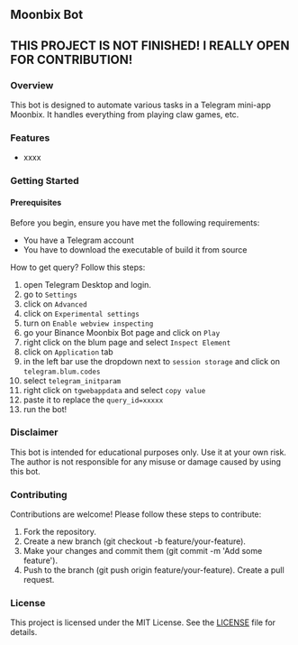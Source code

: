 
## Moonbix Bot
THIS PROJECT IS NOT FINISHED! I REALLY OPEN FOR CONTRIBUTION!
---

### Overview
This bot is designed to automate various tasks in a Telegram mini-app Moonbix. It handles everything from playing claw games, etc.

### Features
 - xxxx

### Getting Started
#### Prerequisites
Before you begin, ensure you have met the following 
requirements:
- You have a Telegram account
- You have to download the executable of build it from source

How to get query? Follow this steps:
1. open Telegram Desktop and login.
2. go to `Settings`
3. click on `Advanced`
4. click on `Experimental settings`
5. turn on `Enable webview inspecting`
6. go your Binance Moonbix Bot page and click on `Play`
7. right click on the blum page and select `Inspect Element`
8. click on `Application` tab
9. in the left bar use the dropdown next to `session storage` and click on `telegram.blum.codes`
10. select `telegram_initparam`
11. right click on `tgwebappdata` and select `copy value`
12. paste it to replace the `query_id=xxxxx`
13. run the bot!


### Disclaimer

This bot is intended for educational purposes only. Use it at your own risk. The author is not responsible for any misuse or damage caused by using this bot.

### Contributing

Contributions are welcome! Please follow these steps to contribute:

1. Fork the repository.
2. Create a new branch (git checkout -b feature/your-feature).
3. Make your changes and commit them (git commit -m 'Add some feature').
4. Push to the branch (git push origin feature/your-feature).
    Create a pull request.

### License

This project is licensed under the MIT License. See the [LICENSE](LICENSE) file for details.